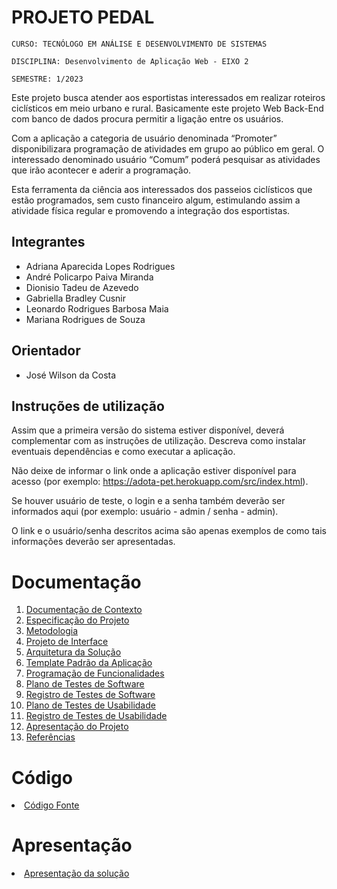 # PROJETO PEDAL

`CURSO: TECNÓLOGO EM ANÁLISE E DESENVOLVIMENTO DE SISTEMAS`

`DISCIPLINA: Desenvolvimento de Aplicação Web - EIXO 2`

`SEMESTRE: 1/2023`

Este projeto busca atender aos esportistas interessados em realizar roteiros ciclísticos em meio urbano e rural. Basicamente este projeto Web Back-End com banco de dados procura permitir a ligação entre os usuários.

Com a aplicação a categoria de usuário denominada “Promoter” disponibilizara programação de atividades em grupo ao público em geral. O interessado denominado usuário “Comum” poderá pesquisar as atividades que irão acontecer e aderir a programação. 

Esta ferramenta da ciência aos interessados dos passeios ciclísticos que estão programados, sem custo financeiro algum, estimulando assim a atividade física regular e promovendo a integração dos esportistas.  


## Integrantes

* Adriana Aparecida Lopes Rodrigues
* André Policarpo Paiva Miranda
* Dionisio Tadeu de Azevedo
* Gabriella Bradley Cusnir
* Leonardo Rodrigues Barbosa Maia
* Mariana Rodrigues de Souza


## Orientador

* José Wilson da Costa

## Instruções de utilização

Assim que a primeira versão do sistema estiver disponível, deverá complementar com as instruções de utilização. Descreva como instalar eventuais dependências e como executar a aplicação.

Não deixe de informar o link onde a aplicação estiver disponível para acesso (por exemplo: https://adota-pet.herokuapp.com/src/index.html).

Se houver usuário de teste, o login e a senha também deverão ser informados aqui (por exemplo: usuário - admin / senha - admin).

O link e o usuário/senha descritos acima são apenas exemplos de como tais informações deverão ser apresentadas.

# Documentação

<ol>
<li><a href="docs/01-Documentação de Contexto.md"> Documentação de Contexto</a></li>
<li><a href="docs/02-Especificação do Projeto.md"> Especificação do Projeto</a></li>
<li><a href="docs/03-Metodologia.md"> Metodologia</a></li>
<li><a href="docs/04-Projeto de Interface.md"> Projeto de Interface</a></li>
<li><a href="docs/05-Arquitetura da Solução.md"> Arquitetura da Solução</a></li>
<li><a href="docs/06-Template Padrão da Aplicação.md"> Template Padrão da Aplicação</a></li>
<li><a href="docs/07-Programação de Funcionalidades.md"> Programação de Funcionalidades</a></li>
<li><a href="docs/08-Plano de Testes de Software.md"> Plano de Testes de Software</a></li>
<li><a href="docs/09-Registro de Testes de Software.md"> Registro de Testes de Software</a></li>
<li><a href="docs/10-Plano de Testes de Usabilidade.md"> Plano de Testes de Usabilidade</a></li>
<li><a href="docs/11-Registro de Testes de Usabilidade.md"> Registro de Testes de Usabilidade</a></li>
<li><a href="docs/12-Apresentação do Projeto.md"> Apresentação do Projeto</a></li>
<li><a href="docs/13-Referências.md"> Referências</a></li>
</ol>

# Código

<li><a href="src/README.md"> Código Fonte</a></li>

# Apresentação

<li><a href="presentation/README.md"> Apresentação da solução</a></li>
